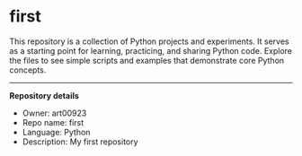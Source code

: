 # first

This repository is a collection of Python projects and experiments. It serves as a starting point for learning, practicing, and sharing Python code. Explore the files to see simple scripts and examples that demonstrate core Python concepts.

---
**Repository details**
- Owner: art00923
- Repo name: first
- Language: Python
- Description: My first repository
